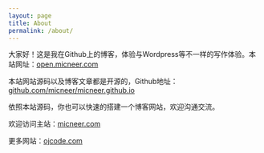 ```yaml
---
layout: page
title: About
permalink: /about/
---
```


大家好！这是我在Github上的博客，体验与Wordpress等不一样的写作体验。本站网址：[open.micneer.com](http://open.micneer.com)  

本站网站源码以及博客文章都是开源的，Github地址：[github.com/micneer/micneer.github.io](https://github.com/micneer/micneer.github.io)  

依照本站源码，你也可以快速的搭建一个博客网站，欢迎沟通交流。  

欢迎访问主站：[micneer.com](http://micneer.com/)  

更多网站：[ojcode.com](http://ojcode.com)  
